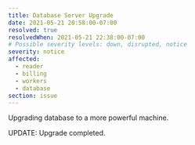 ```yaml
---
title: Database Server Upgrade
date: 2021-05-21 20:58:00-07:00
resolved: true
resolvedWhen: 2021-05-21 22:38:00-07:00
# Possible severity levels: down, disrupted, notice
severity: notice
affected:
  - reader
  - billing
  - workers
  - database
section: issue
---
```


Upgrading database to a more powerful machine.

UPDATE: Upgrade completed.
